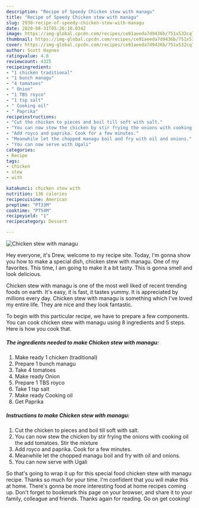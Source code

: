 ```yaml
---
description: "Recipe of Speedy Chicken stew with managu"
title: "Recipe of Speedy Chicken stew with managu"
slug: 2930-recipe-of-speedy-chicken-stew-with-managu
date: 2020-08-31T05:26:10.034Z
image: https://img-global.cpcdn.com/recipes/ce91aeeda7d9436b/751x532cq70/chicken-stew-with-managu-recipe-main-photo.jpg
thumbnail: https://img-global.cpcdn.com/recipes/ce91aeeda7d9436b/751x532cq70/chicken-stew-with-managu-recipe-main-photo.jpg
cover: https://img-global.cpcdn.com/recipes/ce91aeeda7d9436b/751x532cq70/chicken-stew-with-managu-recipe-main-photo.jpg
author: Scott Haynes
ratingvalue: 4.8
reviewcount: 4325
recipeingredient:
- "1 chicken traditional"
- "1 bunch managu"
- "4 tomatoes"
- " Onion"
- "1 TBS royco"
- "1 tsp salt"
- " Cooking oil"
- " Paprika"
recipeinstructions:
- "Cut the chicken to pieces and boil till soft with salt."
- "You can now stew the chicken by stir frying the onions with cooking oil the add tomatoes. Stir the mixture"
- "Add royco and paprika. Cook for a few minutes."
- "Meanwhile let the chopped managu boil and fry with oil and onions."
- "You can now serve with Ugali"
categories:
- Recipe
tags:
- chicken
- stew
- with

katakunci: chicken stew with 
nutrition: 136 calories
recipecuisine: American
preptime: "PT33M"
cooktime: "PT54M"
recipeyield: "1"
recipecategory: Dessert

---
```



![Chicken stew with managu](https://img-global.cpcdn.com/recipes/ce91aeeda7d9436b/751x532cq70/chicken-stew-with-managu-recipe-main-photo.jpg)

Hey everyone, it's Drew, welcome to my recipe site. Today, I'm gonna show you how to make a special dish, chicken stew with managu. One of my favorites. This time, I am going to make it a bit tasty. This is gonna smell and look delicious.



Chicken stew with managu is one of the most well liked of recent trending foods on earth. It's easy, it is fast, it tastes yummy. It is appreciated by millions every day. Chicken stew with managu is something which I've loved my entire life. They are nice and they look fantastic.


To begin with this particular recipe, we have to prepare a few components. You can cook chicken stew with managu using 8 ingredients and 5 steps. Here is how you cook that.

<!--inarticleads1-->

##### The ingredients needed to make Chicken stew with managu:

1. Make ready 1 chicken (traditional)
1. Prepare 1 bunch managu
1. Take 4 tomatoes
1. Make ready  Onion
1. Prepare 1 TBS royco
1. Take 1 tsp salt
1. Make ready  Cooking oil
1. Get  Paprika




<!--inarticleads2-->

##### Instructions to make Chicken stew with managu:

1. Cut the chicken to pieces and boil till soft with salt.
1. You can now stew the chicken by stir frying the onions with cooking oil the add tomatoes. Stir the mixture
1. Add royco and paprika. Cook for a few minutes.
1. Meanwhile let the chopped managu boil and fry with oil and onions.
1. You can now serve with Ugali




So that's going to wrap it up for this special food chicken stew with managu recipe. Thanks so much for your time. I'm confident that you will make this at home. There's gonna be more interesting food at home recipes coming up. Don't forget to bookmark this page on your browser, and share it to your family, colleague and friends. Thanks again for reading. Go on get cooking!
